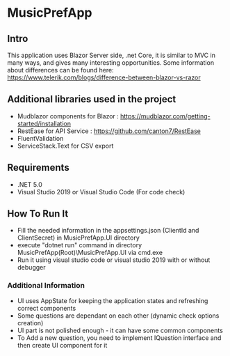 # MusicPrefApp
## Intro
This application uses Blazor Server side, .net Core, it is similar to MVC in many ways, and gives many interesting opportunities.
Some information about differences can be found here:
https://www.telerik.com/blogs/difference-between-blazor-vs-razor

## Additional libraries used in the project
- Mudblazor components for Blazor : https://mudblazor.com/getting-started/installation
- RestEase for API Service : https://github.com/canton7/RestEase
- FluentValidation
- ServiceStack.Text for CSV export

## Requirements
- .NET 5.0
- Visual Studio 2019 or Visual Studio Code (For code check)

## How To Run It
- Fill the needed information in the appsettings.json (ClientId and ClientSecret) in MusicPrefApp.UI directory
- execute "dotnet run" command in directory MusicPrefApp(Root)\MusicPrefApp.UI via cmd.exe
- Run it using visual studio code or visual studio 2019 with or without debugger

### Additional Information
- UI uses AppState for keeping the application states and refreshing correct components
- Some questions are dependant on each other (dynamic check options creation)
- UI part is not polished enough - it can have some common components
- To Add a new question, you need to implement IQuestion interface and then create UI component for it 